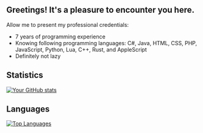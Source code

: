 ## Greetings! It's a pleasure to encounter you here.

Allow me to present my professional credentials:
- 7 years of programming experience
- Knowing following programming languages: C#, Java, HTML, CSS, PHP, JavaScript, Python, Lua, C++, Rust, and AppleScript
- Definitely not lazy

## Statistics
[![Your GitHub stats](https://github-readme-stats.vercel.app/api?username=ImAFrogOwO&theme=dracula)](https://github.com/anuraghazra/github-readme-stats)

## Languages
[![Top Languages](https://github-readme-stats.vercel.app/api/top-langs/?username=ImAFrogOwO&layout=compact&theme=dracula&langs_count=8&hide=jupyter%20notebook&card_width=300)](https://github.com/anuraghazra/github-readme-stats)
<!--
**ImAFrogOwO/ImAFrogOwO** is a ✨ _special_ ✨ repository because its `README.md` (this file) appears on your GitHub profile.

Here are some ideas to get you started:

- 🔭 I’m currently working on ...
- 🌱 I’m currently learning ...
- 👯 I’m looking to collaborate on ...
- 🤔 I’m looking for help with ...
- 💬 Ask me about ... 
- 📫 How to reach me: ...
- 😄 Pronouns: ...
- ⚡ Fun fact: ...
-->
